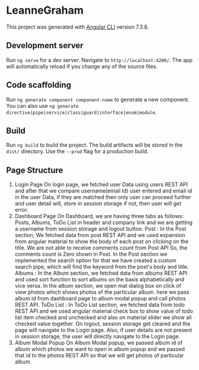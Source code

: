 # LeanneGraham​

This project was generated with [Angular CLI](https://github.com/angular/angular-cli) version 7.3.8.

## Development server

Run `ng serve` for a dev server. Navigate to `http://localhost:4200/`. The app will automatically reload if you change any of the source files.

## Code scaffolding

Run `ng generate component component-name` to generate a new component. You can also use `ng generate directive|pipe|service|class|guard|interface|enum|module`.

## Build

Run `ng build` to build the project. The build artifacts will be stored in the `dist/` directory. Use the `--prod` flag for a production build.

## Page Structure

1. Login Page
   On login page, we fetched user Data using users REST API and after that we compare username(email Id) user entered and email id in the user Data, if they are matched then only user can proceed further and user detail will, store in session storage if not, then user will get error.
2. Dashboard Page
   On Dashboard, we are having three tabs as follows: Posts, Albums, ToDo List in header and company link and we are getting a username from session storage and logout button. Post : In the Post section, We fetched data from post REST API and we used expansion from angular material to show the body of each post on clicking on the title. We are not able to receive comments count from Post API So, the comments count is Zero shown in Post. In the Post section we implemented the search option for that we have created a custom search pipe, which will find the keyword from the post's body and title.
   Albums : In the Album section, we fetched data from albums REST API and used sort function to sort albums on the basis alphabetically and vice versa. In the album section, we open mat dialog box on click of view photos which shows photos of the particular album. here we pass album id from dashboard page to album modal popup and call photos REST API.
   ToDo List : In ToDo List section, we fetched data from todo REST API and we used angular material check box to show value of todo list item checked and unchecked and also on material slider we show all checked value together.
   On logout, session storage get cleared and the page will navigate to the Login page. Also, if user details are not present in session storage, the user will directly navigate to the Login page.
3. Album Modal Popup
   On Album Modal popup, we passed album id of album which photos we want to open in album popup and we passed that id to the photos REST API so that we will get photos of particular album.

